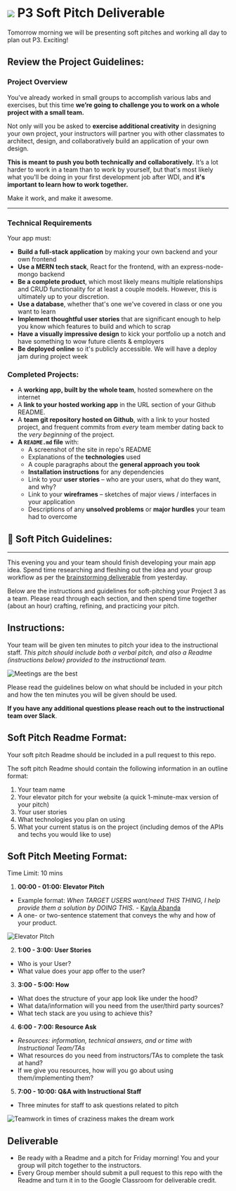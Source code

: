 # ![](https://ga-dash.s3.amazonaws.com/production/assets/logo-9f88ae6c9c3871690e33280fcf557f33.png) P3 Soft Pitch Deliverable

Tomorrow morning we will be presenting soft pitches and working all day to plan out P3. Exciting!

## Review the Project Guidelines:

### Project Overview

You've already worked in small groups to accomplish various labs and exercises, but this time **we’re going to challenge you to work on a whole project with a small team.**

Not only will you be asked to **exercise additional creativity** in designing your own project, your instructors will partner you with other classmates to architect, design, and collaboratively build an application of your own design.

**This is meant to push you both technically and collaboratively.** It’s a lot harder to work in a team than to work by yourself, but that's most likely what you'll be doing in your first development job after WDI, and **it's important to learn how to work together.**

Make it work, and make it awesome.

---

### Technical Requirements

Your app must:

- **Build a full-stack application** by making your own backend and your own frontend
- **Use a MERN tech stack**, React for the frontend, with an express-node-mongo backend
- **Be a complete product**, which most likely means multiple relationships and CRUD functionality for at least a couple models. However, this is ultimately up to your discretion.
- **Use a database**, whether that's one we've covered in class or one you want to learn
- **Implement thoughtful user stories** that are significant enough to help you know which features to build and which to scrap
- **Have a visually impressive design** to kick your portfolio up a notch and have something to wow future clients & employers
- **Be deployed online** so it's publicly accessible. We will have a deploy jam during project week

### Completed Projects:

- A **working app, built by the whole team**, hosted somewhere on the internet
- A **link to your hosted working app** in the URL section of your Github README.
- A **team git repository hosted on Github**, with a link to your hosted project, and frequent commits from _every_ team member dating back to the _very beginning_ of the project.
- **A `README.md` file** with:
  - A screenshot of the site in repo's README
  - Explanations of the **technologies** used
  - A couple paragraphs about the **general approach you took**
  - **Installation instructions** for any dependencies
  - Link to your **user stories** – who are your users, what do they want, and why?
  - Link to your **wireframes** – sketches of major views / interfaces in your application
  - Descriptions of any **unsolved problems** or **major hurdles** your team had to overcome

## 🏑 Soft Pitch Guidelines:

---

This evening you and your team should finish developing your main app idea. Spend time researching and fleshing out the idea and your group workflow as per the [brainstorming deliverable](https://github.com/SEI-SEA-1-25/P3-Brainstorm) from yesterday.

Below are the instructions and guidelines for soft-pitching your Project 3 as a team. Please read through each section, and then spend time together (about an hour) crafting, refining, and practicing your pitch.

## Instructions:

Your team will be given ten minutes to pitch your idea to the instructional staff. _This pitch should include both a verbal pitch, and also a Readme (instructions below) provided to the instructional team._

![Meetings are the best](https://media.giphy.com/media/l46CsJcPAe3Fec6Iw/giphy.gif)

Please read the guidelines below on what should be included in your pitch and how the ten minutes you will be given should be used.

**If you have any additional questions please reach out to the instructional team over Slack**.

## Soft Pitch Readme Format:

Your soft pitch Readme should be included in a pull request to this repo.

The soft pitch Readme should contain the following information in an outline format:

1. Your team name
1. Your elevator pitch for your website (a quick 1-minute-max version of your pitch)
1. Your user stories
1. What technologies you plan on using
1. What your current status is on the project (including demos of the APIs and techs you would like to use)

## Soft Pitch Meeting Format:

Time Limit: 10 mins

1. **00:00 - 01:00: Elevator Pitch**

- Example format: _When TARGET USERS want/need THIS THING, I help provide them a solution by DOING THIS._ - [Kayla Abanda](https://kaylabanda.com/2020/03/09/the-easiest-way-to-create-a-killer-elevator-pitch/)
- A one- or two-sentence statement that conveys the why and how of your product.

![Elevator Pitch](https://media.giphy.com/media/P8XjmO1TTX3Nu/giphy.gif)

2. **1:00 - 3:00: User Stories**

- Who is your User?
- What value does your app offer to the user?

3. **3:00 - 5:00: How**

- What does the structure of your app look like under the hood?
- What data/information will you need from the user/third party sources?
- What tech stack are you using to achieve this?

4. **6:00 - 7:00: Resource Ask**

- _Resources: information, technical answers, and or time with Instructional Team/TAs_
- What resources do you need from instructors/TAs to complete the task at hand?
- If we give you resources, how will you go about using them/implementing them?

5. **7:00 - 10:00: Q&A with Instructional Staff**

- Three minutes for staff to ask questions related to pitch

![Teamwork in times of craziness makes the dream work](https://media.giphy.com/media/dSetNZo2AJfptAk9hp/giphy.gif)

## Deliverable

- Be ready with a Readme and a pitch for Friday morning! You and your group will pitch together to the instructors.
- Every Group member should submit a pull request to this repo with the Readme and turn it in to the Google Classroom for deliverable credit.
